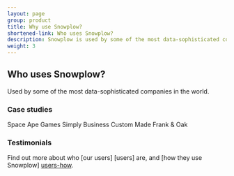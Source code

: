 ```yaml
---
layout: page
group: product
title: Why use Snowplow?
shortened-link: Who uses Snowplow? 
description: Snowplow is used by some of the most data-sophisticated companies in the world
weight: 3
---
```


## Who uses Snowplow?

Used by some of the most data-sophisticated companies in the world.

### Case studies

Space Ape Games
Simply Business
Custom Made
Frank & Oak

### Testimonials



Find out more about who [our users] [users] are, and [how they use Snowplow] [users-how].


[users-are]: /about/users.html
[users-how]: /about/users.html#how